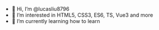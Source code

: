- 👋 Hi, I’m @lucasliu8796
- 👀 I’m interested in HTML5, CSS3, ES6, TS, Vue3 and more
- 🌱 I’m currently learning how to learn

<!---
lucasliu8796/lucasliu8796 is a ✨ special ✨ repository because its `README.md` (this file) appears on your GitHub profile.
You can click the Preview link to take a look at your changes.
--->
